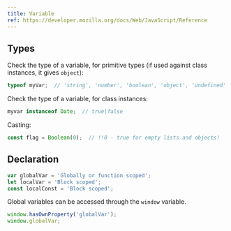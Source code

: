 ```yaml
---
title: Variable
ref: https://developer.mozilla.org/docs/Web/JavaScript/Reference
---
```


## Types

Check the type of a variable, for primitive types
(if used against class instances, it gives `object`):

```js
typeof myVar;  // 'string', 'number', 'boolean', 'object', 'undefined'
```

Check the type of a variable, for class instances:

```js
myvar instanceof Date;  // true|false
```

Casting:

```js
const flag = Boolean(0);  // !!0 - true for empty lists and objects!
```

## Declaration

```js
var globalVar = 'Globally or function scoped';
let localVar = 'Block scoped';
const localConst = 'Block scoped';
```

Global variables can be accessed through the `window` variable.

```js
window.hasOwnProperty('globalVar');
window.globalVar;
```
